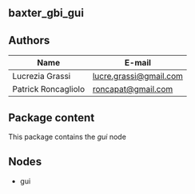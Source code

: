 ## baxter_gbi_gui

## Authors

| Name | E-mail |
|------|--------|
| Lucrezia Grassi | lucre.grassi@gmail.com |
| Patrick Roncagliolo | roncapat@gmail.com |

## Package content

This package contains the *gui* node

## Nodes 
* gui
